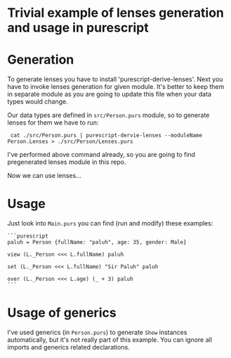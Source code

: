 # Trivial example of lenses generation and usage in purescript

# Generation

To generate lenses you have to install 'purescript-derive-lenses'. Next you have to invoke lenses generation for given module. It's better to keep them in separate module as you are going to update this file when your data types would change.


Our data types are defined in `src/Person.purs` module, so to generate lenses for them we have to run:

     cat ./src/Person.purs | purescript-dervie-lenses --moduleName Person.Lenses > ./src/Person/Lenses.purs

I've performed above command already, so you are going to find pregenerated lenses module in this repo.

Now we can use lenses...

# Usage

Just look into `Main.purs` you can find (run and modify) these examples:

    ```purescript
    paluh = Person {fullName: "paluh", age: 35, gender: Male}

    view (L._Person <<< L.fullName) paluh

    set (L._Person <<< L.fullName) "Sir Paluh" paluh

    over (L._Person <<< L.age) (_ + 3) paluh
    ```

# Usage of generics

I've used generics (in `Person.purs`) to generate `Show` instances automatically, but it's not really part of this example. You can ignore all imports and generics related declarations.

